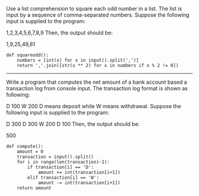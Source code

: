 Use a list comprehension to square each odd number in a list. The list is input by a sequence of comma-separated numbers. Suppose the following input is supplied to the program:

1,2,3,4,5,6,7,8,9
Then, the output should be:

1,9,25,49,81

```
def squareodd():
    numbers = [int(x) for x in input().split(',')]
    return ','.join([str(x ** 2) for x in numbers if x % 2 != 0])

```
---


Write a program that computes the net amount of a bank account based a transaction log from console input. The transaction log format is shown as following:

D 100
W 200
D means deposit while W means withdrawal.
Suppose the following input is supplied to the program:

D 300
D 300
W 200
D 100
Then, the output should be:

500

```
def compute():
    amount = 0
    transaction = input().split()
    for i in range(len(transaction)-1):
        if transaction[i] == 'D':
            amount += int(transaction[i+1])
        elif transaction[i] == 'W':
            amount -= int(transaction[i+1])
    return amount
```
